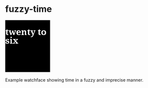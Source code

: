 # fuzzy-time

![screenshot](fuzzy-time-screenshot.png)

Example watchface showing time in a fuzzy and imprecise manner.